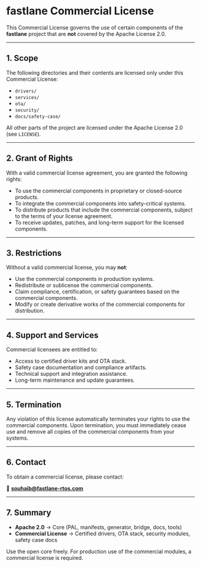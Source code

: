 # fastlane Commercial License

This Commercial License governs the use of certain components of the **fastlane** project that are **not** covered by the Apache License 2.0.

---

## 1. Scope

The following directories and their contents are licensed only under this Commercial License:

- `drivers/`
- `services/`
- `ota/`
- `security/`
- `docs/safety-case/`

All other parts of the project are licensed under the Apache License 2.0 (see `LICENSE`).

---

## 2. Grant of Rights

With a valid commercial license agreement, you are granted the following rights:

- To use the commercial components in proprietary or closed-source products.
- To integrate the commercial components into safety-critical systems.
- To distribute products that include the commercial components, subject to the terms of your license agreement.
- To receive updates, patches, and long-term support for the licensed components.

---

## 3. Restrictions

Without a valid commercial license, you may **not**:

- Use the commercial components in production systems.
- Redistribute or sublicense the commercial components.
- Claim compliance, certification, or safety guarantees based on the commercial components.
- Modify or create derivative works of the commercial components for distribution.

---

## 4. Support and Services

Commercial licensees are entitled to:

- Access to certified driver kits and OTA stack.
- Safety case documentation and compliance artifacts.
- Technical support and integration assistance.
- Long-term maintenance and update guarantees.

---

## 5. Termination

Any violation of this license automatically terminates your rights to use the commercial components. Upon termination, you must immediately cease use and remove all copies of the commercial components from your systems.

---

## 6. Contact

To obtain a commercial license, please contact:

📧 **souhaib@fastlane-rtos.com**

---

## 7. Summary

- **Apache 2.0** → Core (PAL, manifests, generator, bridge, docs, tools)  
- **Commercial License** → Certified drivers, OTA stack, security modules, safety case docs  

Use the open core freely. For production use of the commercial modules, a commercial license is required.
